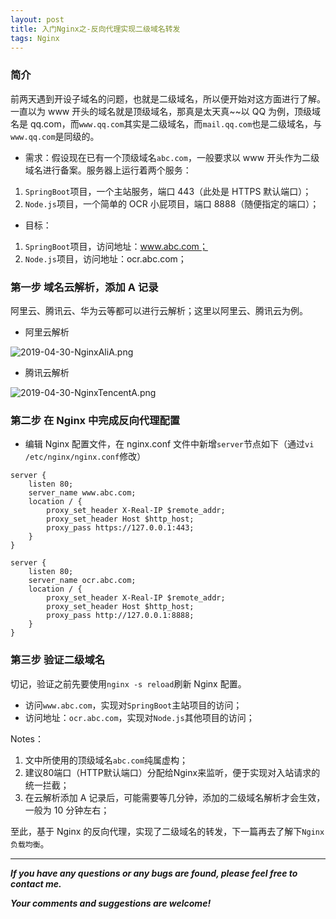 ```yaml
---
layout: post
title: 入门Nginx之-反向代理实现二级域名转发
tags: Nginx
---
```


### 简介

前两天遇到开设子域名的问题，也就是二级域名，所以便开始对这方面进行了解。一直以为 www 开头的域名就是顶级域名，那真是太天真~~以 QQ 为例，顶级域名是 qq.com，而`www.qq.com`其实是二级域名，而`mail.qq.com`也是二级域名，与`www.qq.com`是同级的。

- 需求：假设现在已有一个顶级域名`abc.com`，一般要求以 www 开头作为二级域名进行备案。服务器上运行着两个服务：

1. `SpringBoot`项目，一个主站服务，端口 443（此处是 HTTPS 默认端口）；
2. `Node.js`项目，一个简单的 OCR 小屁项目，端口 8888（随便指定的端口）；

- 目标：

1. `SpringBoot`项目，访问地址：www.abc.com；
2. `Node.js`项目，访问地址：ocr.abc.com；

### 第一步 域名云解析，添加 A 记录

阿里云、腾讯云、华为云等都可以进行云解析；这里以阿里云、腾讯云为例。

- 阿里云解析

![2019-04-30-NginxAliA.png](https://github.com/heartsuit/heartsuit.github.io/raw/master/pictures/2019-04-30-NginxAliA.png)

- 腾讯云解析

![2019-04-30-NginxTencentA.png](https://github.com/heartsuit/heartsuit.github.io/raw/master/pictures/2019-04-30-NginxTencentA.png)

### 第二步 在 Nginx 中完成反向代理配置

- 编辑 Nginx 配置文件，在 nginx.conf 文件中新增`server`节点如下（通过`vi /etc/nginx/nginx.conf`修改）

```nginx
server {
    listen 80;
    server_name www.abc.com;
    location / {
        proxy_set_header X-Real-IP $remote_addr;
        proxy_set_header Host $http_host;
        proxy_pass https://127.0.0.1:443;
    }
}

server {
    listen 80;
    server_name ocr.abc.com;
    location / {
        proxy_set_header X-Real-IP $remote_addr;
        proxy_set_header Host $http_host;
        proxy_pass http://127.0.0.1:8888;
    }
}
```

### 第三步 验证二级域名

切记，验证之前先要使用`nginx -s reload`刷新 Nginx 配置。

- 访问`www.abc.com`，实现对`SpringBoot`主站项目的访问；
- 访问地址：`ocr.abc.com`，实现对`Node.js`其他项目的访问；

Notes：

1. 文中所使用的顶级域名`abc.com`纯属虚构；
2. 建议80端口（HTTP默认端口）分配给Nginx来监听，便于实现对入站请求的统一拦截；
3. 在云解析添加 A 记录后，可能需要等几分钟，添加的二级域名解析才会生效，一般为 10 分钟左右；

至此，基于 Nginx 的反向代理，实现了二级域名的转发，下一篇再去了解下`Nginx负载均衡`。

---

**_If you have any questions or any bugs are found, please feel free to contact me._**

**_Your comments and suggestions are welcome!_**

